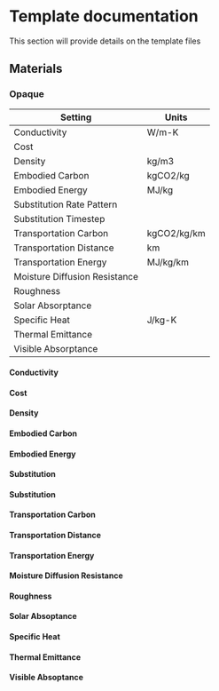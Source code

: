 # Template documentation
This section will provide details on the template files

## Materials
### Opaque
| Setting | Units |
| ------- | ----- |
| Conductivity | W/m-K |
| Cost | |
| Density | kg/m3 |
| Embodied Carbon | kgCO2/kg |
| Embodied Energy | MJ/kg |
| Substitution Rate Pattern | |
| Substitution Timestep | |
| Transportation Carbon | kgCO2/kg/km |
| Transportation Distance | km |
| Transportation Energy | MJ/kg/km |
| Moisture Diffusion Resistance | |
| Roughness | |
| Solar Absorptance | |
| Specific Heat | J/kg-K |
| Thermal Emittance | |
| Visible Absorptance | |

#### Conductivity
#### Cost
#### Density
#### Embodied Carbon
#### Embodied Energy
#### Substitution
#### Substitution
#### Transportation Carbon
#### Transportation Distance
#### Transportation Energy
#### Moisture Diffusion Resistance
#### Roughness
#### Solar Absoptance
#### Specific Heat
#### Thermal Emittance
#### Visible Absoptance
